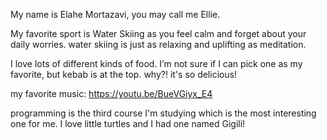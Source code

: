 My name is Elahe Mortazavi, you may call me Ellie.

My favorite sport is Water Skiing as you feel calm and forget about your daily worries. water skiing is just as relaxing and uplifting as meditation.

I love lots of different kinds of food. I’m not sure if I can pick one as my favorite, but kebab is at the top. why?! it's so delicious!

my favorite music: https://youtu.be/BueVGiyx_E4

programming is the third course I'm studying which is the most interesting one for me.
I love little turtles and I had one named Gigili!

